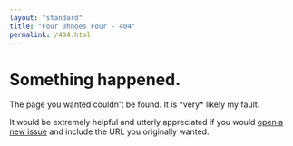 ```yaml
---
layout: "standard"
title: "Four 0hnoes Four - 404"
permalink: /404.html
---
```


<div class="container">
	<h1>Something happened.</h1>
	<p>
		The page you wanted couldn't be found. It is *very* likely my fault.
	</p>
	<p>
		It would be extremely helpful and utterly appreciated if you would <a href="https://github.com/patHyatt/patHyatt.github.io/issues/new" target="_blank">open a new issue</a> and include the URL you originally wanted.
	</p>
</div>
